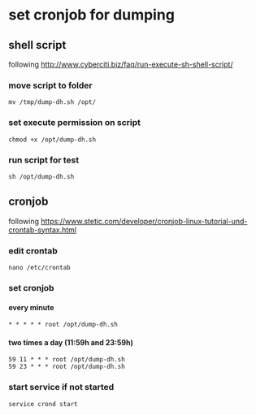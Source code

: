 # set cronjob for dumping

## shell script

following http://www.cyberciti.biz/faq/run-execute-sh-shell-script/

### move script to folder
```
mv /tmp/dump-dh.sh /opt/
```

### set execute permission on script
```
chmod +x /opt/dump-dh.sh
```

### run script for test
```
sh /opt/dump-dh.sh
```

## cronjob

following https://www.stetic.com/developer/cronjob-linux-tutorial-und-crontab-syntax.html

### edit crontab

```
nano /etc/crontab
```

### set cronjob

#### every minute
```
* * * * * root /opt/dump-dh.sh
```
#### two times a day (11:59h and 23:59h)
```
59 11 * * * root /opt/dump-dh.sh
59 23 * * * root /opt/dump-dh.sh
```

### start service if not started
```
service crond start
```
